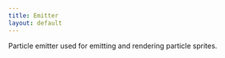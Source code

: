 ```yaml
---
title: Emitter
layout: default
---
```


Particle emitter used for emitting and rendering particle sprites.
